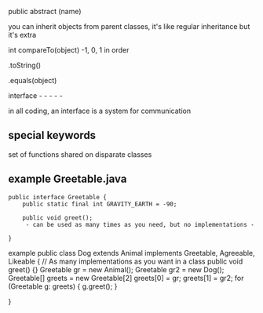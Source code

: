public abstract (name)

you can inherit objects from parent classes, it's like regular inheritance but it's extra

int compareTo(object) 
    -1, 0, 1 in order

.toString()

.equals(object)

interface - - - - - 

in all coding, an interface is a system for communication

special keywords
--
set of functions shared on disparate classes

example
Greetable.java
--
    public interface Greetable {
        public static final int GRAVITY_EARTH = -90;
        
        public void greet();
         - can be used as many times as you need, but no implementations -

    }

example
public class Dog extends Animal implements Greetable, Agreeable, Likeable { // As many implementations as you want in a class
    public void greet() {}
    Greetable gr = new Animal();
    Greetable gr2 = new Dog();
    Greetable[] greets = new Greetable[2]
    greets[0] = gr;
    greets[1] = gr2;
    for (Greetable g: greets) {
        g.greet();
    }

}